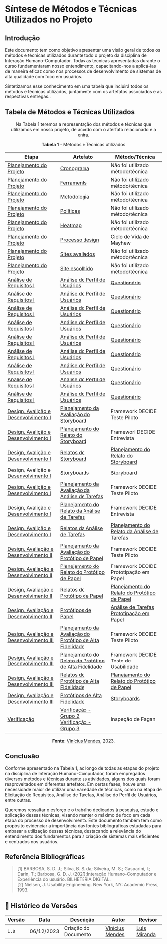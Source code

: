 # Síntese de Métodos e Técnicas Utilizados no Projeto

## Introdução

Este documento tem como objetivo apresentar uma visão geral de todos os métodos e técnicas utilizados durante todo o projeto da disciplina de Interação Humano-Computador. Todas as técnicas apresentadas durante o curso fundamentaram nosso entendimento, capacitando-nos a aplicá-las de maneira eficaz como nos processos de desenvolvimento de sistemas de alta qualidade com foco em usuários.

Sintetizamos esse conhecimento em uma tabela que incluirá todos os métodos e técnicas utilizados, juntamente com os artefatos associados e as respectivas entregas..

## Tabela de Métodos e Técnicas Utilizados

<center>
  
Na Tabela 1 teremos a representação dos métodos e técnicas que utilizamos em nosso projeto, de acordo com o aterfato relacionado e a entra.

**Tabela 1** - Métodos e Técnicas utilizados

| Etapa | Artefato | Método/Técnica |
|---------|----------|----------------|
|[Planejamento do Projeto](https://github.com/Interacao-Humano-Computador/2023.2-Ventoy/tree/main/docs/verificacao/planejamento) |[Cronograma](../planejamento/cronograma.md) | Não foi utilizado método/técnica | 
|[Planejamento do Projeto](https://github.com/Interacao-Humano-Computador/2023.2-Ventoy/tree/main/docs/verificacao/planejamento)  |[Ferraments](../planejamento/Ferramentas.md) | Não foi utilizado método/técnica|
|[Planejamento do Projeto](https://github.com/Interacao-Humano-Computador/2023.2-Ventoy/tree/main/docs/verificacao/planejamento)  |[Metodologia](../planejamento/metodologia.md) | Não foi utilizado método/técnica|
|[Planejamento do Projeto](https://github.com/Interacao-Humano-Computador/2023.2-Ventoy/tree/main/docs/verificacao/planejamento)  |[Políticas](../planejamento/políticas.md) | Não foi utilizado método/técnica|
|[Planejamento do Projeto](https://github.com/Interacao-Humano-Computador/2023.2-Ventoy/tree/main/docs/verificacao/planejamento)  |[Heatmap](../planejamento/Heatmap.md) | Não foi utilizado método/técnica|
|[Planejamento do Projeto](https://github.com/Interacao-Humano-Computador/2023.2-Ventoy/tree/main/docs/verificacao/planejamento)  |[Processo design](../planejamento/processo_de_design.md) | Ciclo de Vida de Mayhew |
|[Planejamento do Projeto](https://github.com/Interacao-Humano-Computador/2023.2-Ventoy/tree/main/docs/verificacao/planejamento)  |[Sites avaliados](../planejamento/sites-avaliados.md) | Não foi utilizado método/técnica|
|[Planejamento do Projeto](https://github.com/Interacao-Humano-Computador/2023.2-Ventoy/tree/main/docs/verificacao/planejamento)  |[Site escolhido](../planejamento/sites-avaliados.md) |Não foi utilizado método/técnica |
|[Análise de Requisitos I](https://github.com/Interacao-Humano-Computador/2023.2-Ventoy/tree/main/docs/AnaliseDeRequisitos) | [Análise do Perfil de Usuários](../elicitacao/PerfilUsuario.md) | [Questionário](../AnaliseDeRequisitos/) |
|[Análise de Requisitos I](https://github.com/Interacao-Humano-Computador/2023.2-Ventoy/tree/main/docs/AnaliseDeRequisitos) | [Análise do Perfil de Usuários](../elicitacao/PerfilUsuario.md) | [Questionário](../AnaliseDeRequisitos/) | [Personas](../elicitacao/Persona.md) | [Personas](../elicitacao/Persona.md) |
|[Análise de Requisitos I](https://github.com/Interacao-Humano-Computador/2023.2-Ventoy/tree/main/docs/AnaliseDeRequisitos) | [Análise do Perfil de Usuários](../elicitacao/PerfilUsuario.md) | [Questionário](../AnaliseDeRequisitos/) | [Cenários](../AnaliseDeRequisitos/cenarios.md) | [Cenários](../AnaliseDeRequisitos/cenarios.md) |
|[Análise de Requisitos I](https://github.com/Interacao-Humano-Computador/2023.2-Ventoy/tree/main/docs/AnaliseDeRequisitos) | [Análise do Perfil de Usuários](../elicitacao/PerfilUsuario.md) | [Questionário](../AnaliseDeRequisitos/) | [Análise de Tarefas](../AnaliseDeRequisitos/) | [Análise Hierarquica de Tarefas](../AnaliseDeRequisitos/analisedetarefas/analiseHierarquicaDeTarefas.md) <br> [Análise Hierárquica Concorrente](../AnaliseDeRequisitos/analisedetarefas/ConcurTaskTrees.md) |
|[Análise de Requisitos I](https://github.com/Interacao-Humano-Computador/2023.2-Ventoy/tree/main/docs/AnaliseDeRequisitos) | [Análise do Perfil de Usuários](../elicitacao/PerfilUsuario.md) | [Questionário](../AnaliseDeRequisitos/) | [Elicitação de Requisitos](../elicitacao/) | [Entrevista](../elicitacao/elicitacao%20de%20requisitos/entrevista.md) <br> [Brainstorming](../elicitacao/elicitacao%20de%20requisitos/Brainstorming.md) <br> [Introspeção](../elicitacao/elicitacao%20de%20requisitos/introspeccao.md) <br> [Grupo de Foco](../elicitacao/elicitacao%20de%20requisitos/GrupoDeFoco.md) |
| [Análise de Requisitos I](https://github.com/Interacao-Humano-Computador/2023.2-Ventoy/tree/main/docs/AnaliseDeRequisitos) | [Análise do Perfil de Usuários](../elicitacao/PerfilUsuario.md) | [Questionário](../AnaliseDeRequisitos/) | [Princípios Gerais do Projeto](../AnaliseDeRequisitos/principiosGerais.md) | Princípios e Diretrizes propostos por Norem, em Interação Humano Computador (S. D. J. Barbosa, B. S. da Silva[1]) |
| [Análise de Requisitos I](https://github.com/Interacao-Humano-Computador/2023.2-Ventoy/tree/main/docs/AnaliseDeRequisitos) | [Análise do Perfil de Usuários](../elicitacao/PerfilUsuario.md) | [Questionário](../AnaliseDeRequisitos/) | [Características Gerais do Projeto](../AnaliseDeRequisitos/caracteristicasGerais.md) | Não foi utilizado método/técnic |
| [Análise de Requisitos I](https://github.com/Interacao-Humano-Computador/2023.2-Ventoy/tree/main/docs/AnaliseDeRequisitos) | [Análise do Perfil de Usuários](../elicitacao/PerfilUsuario.md) | [Questionário](../AnaliseDeRequisitos/) | [Metas de Usabilidade](../AnaliseDeRequisitos/metasUsabilidade.md) | Critérios de Usabilidade (Nielsen, 1993)[2] |
| [Análise de Requisitos I](https://github.com/Interacao-Humano-Computador/2023.2-Ventoy/tree/main/docs/AnaliseDeRequisitos) | [Análise do Perfil de Usuários](../elicitacao/PerfilUsuario.md) | [Questionário](../AnaliseDeRequisitos/) | [Guia de Estilo](../AnaliseDeRequisitos/guia-de-estilo.md) | [Guia de Estilo](../AnaliseDeRequisitos/guia-de-estilo.md) |
| [Design, Avalição e Desenvolvimento I](https://github.com/Interacao-Humano-Computador/2023.2-Ventoy/tree/main/docs/DAD/nivel1) | [Planejamento da Avaliação do Storyboard](../DAD/nivel1//storyboard/planejamentoStoryboard.md) | Framework DECIDE <br> Teste Piloto |
| [Design, Avalição e Desenvolvimento I](https://github.com/Interacao-Humano-Computador/2023.2-Ventoy/tree/main/docs/DAD/nivel1) | [Planejamento do Relato do Storyboard](../DAD/nivel1/) | Frameworl DECIDE <br> Entrevista |
| [Design, Avalição e Desenvolvimento I](https://github.com/Interacao-Humano-Computador/2023.2-Ventoy/tree/main/docs/DAD/nivel1) | [Relatos do Storyboard](../DAD/nivel1/storyboard/relatoDosResultados.md) | [Planejamento do Relato do Storyboard](../DAD/nivel1/storyboard/resultadoStory.md) |
| [Design, Avalição e Desenvolvimento I](https://github.com/Interacao-Humano-Computador/2023.2-Ventoy/tree/main/docs/DAD/nivel1) | [Storyboards](../DAD/nivel1/storyboard/storyboards.md) | [Storyboard](../DAD/nivel1/storyboard/storyboards.md) |
| [Design, Avalição e Desenvolvimento I](https://github.com/Interacao-Humano-Computador/2023.2-Ventoy/tree/main/docs/DAD/nivel1) | [Planejamento da Avaliação da Análise de Tarefas](../DAD/nivel1/AnaliseTarefas/planejamento.md) | Framework DECIDE <br> Teste Piloto |
| [Design, Avalição e Desenvolvimento I](https://github.com/Interacao-Humano-Computador/2023.2-Ventoy/tree/main/docs/DAD/nivel1) | [Planejamento do Relato da Análise de Tarefas](../DAD/nivel1/analiseDeTarefas/planejamentoResultadosAnaliseTarefas.md) | Framework DECIDE <br> Entrevista |
| [Design, Avalição e Desenvolvimento I](https://github.com/Interacao-Humano-Computador/2023.2-Ventoy/tree/main/docs/DAD/nivel1) | [Relatos da Análise de Tarefas](../DAD/nivel1/) | [Planejamento do Relato da Análise de Tarefas](../DAD/nivel1/analiseDeTarefas/planejamentoResultadosAnaliseTarefas.md) |
| [Design, Avaliação e Desenvolvimento II](https://github.com/Interacao-Humano-Computador/2023.2-Ventoy/tree/main/docs/DAD/nivel2) | [Planejamento da Avaliação do Protótipo de Papel](../DAD/nivel2/prototipoDePapel/planejamento_avaliacao.md) | Framework DECIDE <br> Teste Piloto | 
| [Design, Avaliação e Desenvolvimento II](https://github.com/Interacao-Humano-Computador/2023.2-Ventoy/tree/main/docs/DAD/nivel2) | [Planejamento do Relato do Protótipo de Papel](../DAD/nivel2/prototipoDePapel/planejamento_relato.md) | Framework DECIDE <br> Prototipação em Papel |
| [Design, Avaliação e Desenvolvimento II](https://github.com/Interacao-Humano-Computador/2023.2-Ventoy/tree/main/docs/DAD/nivel2) | [Relatos do Protótipo de Papel](../DAD/nivel2/prototipoDePapel/) | [Planejamento do Relato do Protótipo de Papel](../DAD/nivel2/prototipoDePapel/planejamento_relato.md) |
| [Design, Avaliação e Desenvolvimento II](https://github.com/Interacao-Humano-Computador/2023.2-Ventoy/tree/main/docs/DAD/nivel2) | [Protótipos de Papel](../DAD/nivel2/prototipoDePapel/Prototipos.md) | [Análise de Tarefas](../AnaliseDeRequisitos/analisedetarefas/analiseHierarquicaDeTarefas.md) <br> [Prototipação em Papel](../DAD/nivel2/prototipoDePapel/Prototipos.md)|
| [Design, Avaliação e Desenvolvimento III](https://github.com/Interacao-Humano-Computador/2023.2-Ventoy/tree/main/docs/DAD/nivel3) | [Planejamento da Avaliação do Protótipo de Alta Fidelidade](../DAD/nivel2/prototipoAltaFidelidade/PlanejamentoAvaliacaoPAF.md) | Framework DECIDE <br> Teste Piloto | 
| [Design, Avaliação e Desenvolvimento III](https://github.com/Interacao-Humano-Computador/2023.2-Ventoy/tree/main/docs/DAD/nivel3) | [Planejamento do Relato do Protótipo de Alta Fidelidade](../DAD/nivel2/prototipoAltaFidelidade/PlanejamentoRelatoPrototipoAltaFidelidade.md) | Framework DECIDE <br> Teste de Usabilidade |
| [Design, Avaliação e Desenvolvimento III](https://github.com/Interacao-Humano-Computador/2023.2-Ventoy/tree/main/docs/DAD/nivel3) | [Relatos do Protótipo de Alta Fidelidade](../DAD/nivel2) | [Planejamento do Relato do Protótipo de Papel](../DAD/nivel2/prototipoAltaFidelidade/PlanejamentoRelatoPrototipoAltaFidelidade.md) |
| [Design, Avaliação e Desenvolvimento III](https://github.com/Interacao-Humano-Computador/2023.2-Ventoy/tree/main/docs/DAD/nivel3) | [Protótipos de Alta Fidelidade](../DAD/nivel2/prototipoDePapel/Prototipos.md) | [Storyboards](../DAD/nivel1/storyboard/storyboards.md)|
| [Verificação](https://github.com/Interacao-Humano-Computador/2023.2-Ventoy/tree/main/docs/verificacao-nossa-grupo02) | [Verificação - Grupo 2](https://github.com/Interacao-Humano-Computador/2023.2-Ventoy/tree/main/docs/verificacao-nossa-grupo02) <br> [Verificação - Grupo 3](https://github.com/Interacao-Humano-Computador/2023.2-Ventoy/tree/main/docs/verificacao) | Inspeção de Fagan |

**Fonte**: [Vinícius Mendes](https://github.com/yabamiah), 2023.

</center>

## Conclusão

Conforme apresentado na Tabela 1, ao longo de todas as etapas do projeto na disciplina de Interação Humano-Computador, foram empregados diversos métodos e técnicas durante as atividades, alguns dos quais foram reaproveitados em diferentes artefatos. Em certas fases, houve uma necessidade maior de utilizar uma variedade de técnicas, como na etapa de Elicitação de Requisitos, Análise de Tarefas, Análise do Perfil de Usuários, entre outras.

Queremos ressaltar o esforço e o trabalho dedicados à pesquisa, estudo e aplicação dessas técnicas, visando manter o máximo de foco em cada etapa do processo de desenvolvimento. Este documento também tem como propósito evidenciar a importância das fontes bibliográficas estudadas para embasar a utilização dessas técnicas, destacando a relevância do entendimento dos fundamentos para a criação de sistemas mais eficientes e centrados nos usuários.

## Referência Bibliográficas

> [1] BARBOSA, S. D. J.; Silva, B. S. da; Silveira, M. S.; Gasparini, I.; Darin, T.; Barbosa, G. D. J. (2021);Interação Humano-Computador e Experiência do usuário. BILHETERIA DIGITAL. <br>
> [2] Nielsen, J. Usability Engineering. New York, NY: Academic Press, 1993.

## 📑 Histórico de Versões

| Versão | Data | Descrição | Autor | Revisor|
|--------|------|-----------|-------|--------|
|`1.0`|06/12/2023| Criação do Documento| [Vinícius Mendes](https://github.com/yabamiah) | [Luis Miranda](https://github.com/LuisMiranda10) |

